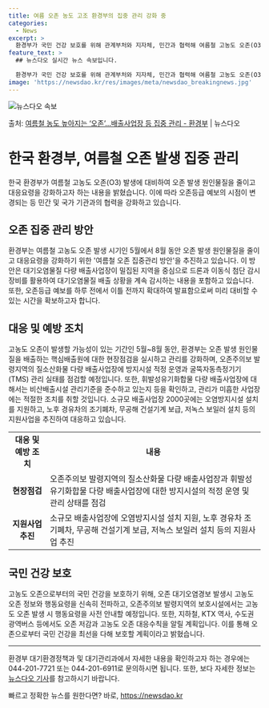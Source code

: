 ```yaml
---
title: 여름 오존 농도 고조 환경부의 집중 관리 강화 중
categories:
  - News
excerpt: >
  환경부가 국민 건강 보호를 위해 관계부처와 지자체, 민간과 협력해 여름철 고농도 오존(O3) 발생을 집중관리…
feature_text: >
  ## 뉴스다오 실시간 뉴스 속보입니다.

  환경부가 국민 건강 보호를 위해 관계부처와 지자체, 민간과 협력해 여름철 고농도 오존(O3) 발생을 집중관리…
image: 'https://newsdao.kr/res/images/meta/newsdao_breakingnews.jpg'
---
```


![뉴스다오 속보](https://newsdao.kr/res/images/meta/newsdao_breakingnews.jpg)

<p>출처: <a href="https://newsdao.kr/3755" rel="dofollow">여름철 농도 높아지는 ‘오존’…배출사업장 등 집중 관리 - 환경부</a> | 뉴스다오</p>

<h1>한국 환경부, 여름철 오존 발생 집중 관리</h1>

<p data-ke-size="size16">한국 환경부가 여름철 고농도 오존(O3) 발생에 대비하여 오존 발생 원인물질을 줄이고 대응요령을 강화하고자 하는 내용을 밝혔습니다. 이에 따라 오존등급 예보의 시점이 변경되는 등 민간 및 국가 기관과의 협력을 강화하고 있습니다.</p>

<h2 data-ke-size="size26">오존 집중 관리 방안</h2>

<p data-ke-size="size16">환경부는 여름철 고농도 오존 발생 시기인 5월에서 8월 동안 오존 발생 원인물질을 줄이고 대응요령을 강화하기 위한 '여름철 오존 집중관리 방안'을 추진하고 있습니다. 이 방안은 대기오염물질 다량 배출사업장이 밀집된 지역을 중심으로 드론과 이동식 첨단 감시장비를 활용하여 대기오염물질 배출 상황을 계속 감시하는 내용을 포함하고 있습니다. 또한, 오존등급 예보를 하루 전에서 이틀 전까지 확대하여 발표함으로써 미리 대비할 수 있는 시간을 확보하고자 합니다.</p>

<h2 data-ke-size="size26">대응 및 예방 조치</h2>

<p data-ke-size="size16">고농도 오존이 발생할 가능성이 있는 기간인 5월~8월 동안, 환경부는 오존 발생 원인물질을 배출하는 핵심배출원에 대한 현장점검을 실시하고 관리를 강화하며, 오존주의보 발령지역의 질소산화물 다량 배출사업장에 방지시설 적정 운영과 굴뚝자동측정기기(TMS) 관리 실태를 점검할 예정입니다. 또한, 휘발성유기화합물 다량 배출사업장에 대해서는 비산배출시설 관리기준을 준수하고 있는지 등을 확인하고, 관리가 미흡한 사업장에는 적절한 조치를 취할 것입니다. 소규모 배출사업장 2000곳에는 오염방지시설 설치를 지원하고, 노후 경유차의 조기폐차, 무공해 건설기계 보급, 저녹스 보일러 설치 등의 지원사업을 추진하여 대응하고 있습니다.</p>

<table>
	<tr>
		<td style="text-align: center; height: 17px;"><b>대응 및 예방 조치</b></td>
		<td style="text-align: center; height: 17px;"><b>내용</b></td>
	</tr>
	<tr>
		<td style="text-align: center; height: 17px;"><b>현장점검</b></td>
		<td>오존주의보 발령지역의 질소산화물 다량 배출사업장과 휘발성유기화합물 다량 배출사업장에 대한 방지시설의 적정 운영 및 관리 상태를 점검</td>
	</tr>
	<tr>
		<td style="text-align: center; height: 17px;"><b>지원사업 추진</b></td>
		<td>소규모 배출사업장에 오염방지시설 설치 지원, 노후 경유차 조기폐차, 무공해 건설기계 보급, 저녹스 보일러 설치 등의 지원사업 추진</td>
	</tr>
</table>

<h2 data-ke-size="size26">국민 건강 보호</h2>

<p data-ke-size="size16">고농도 오존으로부터의 국민 건강을 보호하기 위해, 오존 대기오염경보 발생시 고농도 오존 정보와 행동요령을 신속히 전파하고, 오존주의보 발령지역의 보호시설에서는 고농도 오존 발생 시 행동요령을 사전 안내할 예정입니다. 또한, 지하철, KTX 역사, 수도권 광역버스 등에서도 오존 저감과 고농도 오존 대응수칙을 알릴 계획입니다. 이를 통해 오존으로부터 국민 건강을 최선을 다해 보호할 계획이라고 밝혔습니다.</p>

<hr>

<p data-ke-size="size16">환경부 대기환경정책과 및 대기관리과에서 자세한 내용을 확인하고자 하는 경우에는 044-201-7721 또는 044-201-6911로 문의하시면 됩니다. 또한, 보다 자세한 정보는 <a href="https://newsdao.kr/3755" target="_blank" rel="nofollow">뉴스다오 기사</a>를 참고하시기 바랍니다.</p> 

빠르고 정확한 뉴스를 원한다면? 바로, <a href="https://newsdao.kr" rel="dofollow">https://newsdao.kr</a>


